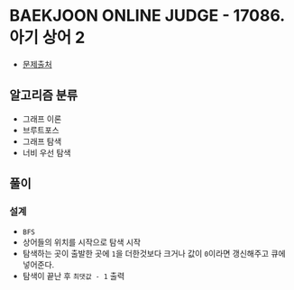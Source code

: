 # BAEKJOON ONLINE JUDGE - 17086. 아기 상어 2

- [문제출처](https://www.acmicpc.net/problem/17086 '17086. 아기 상어 2')

## 알고리즘 분류

- 그래프 이론
- 브루트포스
- 그래프 탐색
- 너비 우선 탐색

## 풀이

### 설계

- `BFS`
- 상어들의 위치를 시작으로 탐색 시작
- 탐색하는 곳이 출발한 곳에 `1`을 더한것보다 크거나 값이 `0`이라면 갱신해주고 큐에 넣어준다.
- 탐색이 끝난 후 `최댓값 - 1` 출력
